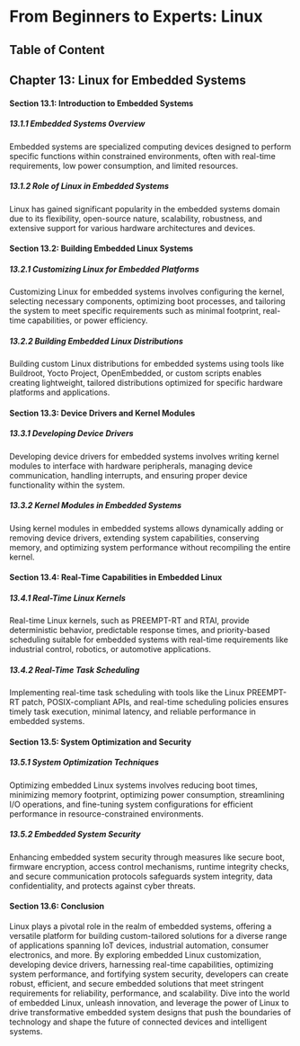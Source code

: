 # From Beginners to Experts: Linux
## Table of Content
## Chapter 13: Linux for Embedded Systems

#### Section 13.1: Introduction to Embedded Systems

##### 13.1.1 Embedded Systems Overview

Embedded systems are specialized computing devices designed to perform specific functions within constrained environments, often with real-time requirements, low power consumption, and limited resources.

##### 13.1.2 Role of Linux in Embedded Systems

Linux has gained significant popularity in the embedded systems domain due to its flexibility, open-source nature, scalability, robustness, and extensive support for various hardware architectures and devices.

#### Section 13.2: Building Embedded Linux Systems

##### 13.2.1 Customizing Linux for Embedded Platforms

Customizing Linux for embedded systems involves configuring the kernel, selecting necessary components, optimizing boot processes, and tailoring the system to meet specific requirements such as minimal footprint, real-time capabilities, or power efficiency.

##### 13.2.2 Building Embedded Linux Distributions

Building custom Linux distributions for embedded systems using tools like Buildroot, Yocto Project, OpenEmbedded, or custom scripts enables creating lightweight, tailored distributions optimized for specific hardware platforms and applications.

#### Section 13.3: Device Drivers and Kernel Modules

##### 13.3.1 Developing Device Drivers

Developing device drivers for embedded systems involves writing kernel modules to interface with hardware peripherals, managing device communication, handling interrupts, and ensuring proper device functionality within the system.

##### 13.3.2 Kernel Modules in Embedded Systems

Using kernel modules in embedded systems allows dynamically adding or removing device drivers, extending system capabilities, conserving memory, and optimizing system performance without recompiling the entire kernel.

#### Section 13.4: Real-Time Capabilities in Embedded Linux

##### 13.4.1 Real-Time Linux Kernels

Real-time Linux kernels, such as PREEMPT-RT and RTAI, provide deterministic behavior, predictable response times, and priority-based scheduling suitable for embedded systems with real-time requirements like industrial control, robotics, or automotive applications.

##### 13.4.2 Real-Time Task Scheduling

Implementing real-time task scheduling with tools like the Linux PREEMPT-RT patch, POSIX-compliant APIs, and real-time scheduling policies ensures timely task execution, minimal latency, and reliable performance in embedded systems.

#### Section 13.5: System Optimization and Security

##### 13.5.1 System Optimization Techniques

Optimizing embedded Linux systems involves reducing boot times, minimizing memory footprint, optimizing power consumption, streamlining I/O operations, and fine-tuning system configurations for efficient performance in resource-constrained environments.

##### 13.5.2 Embedded System Security

Enhancing embedded system security through measures like secure boot, firmware encryption, access control mechanisms, runtime integrity checks, and secure communication protocols safeguards system integrity, data confidentiality, and protects against cyber threats.

#### Section 13.6: Conclusion

Linux plays a pivotal role in the realm of embedded systems, offering a versatile platform for building custom-tailored solutions for a diverse range of applications spanning IoT devices, industrial automation, consumer electronics, and more. By exploring embedded Linux customization, developing device drivers, harnessing real-time capabilities, optimizing system performance, and fortifying system security, developers can create robust, efficient, and secure embedded solutions that meet stringent requirements for reliability, performance, and scalability. Dive into the world of embedded Linux, unleash innovation, and leverage the power of Linux to drive transformative embedded system designs that push the boundaries of technology and shape the future of connected devices and intelligent systems.
